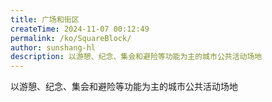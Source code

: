 ```yaml
---
title: 广场和街区
createTime: 2024-11-07 00:12:49
permalink: /ko/SquareBlock/
author: sunshang-hl
description: 以游憩、纪念、集会和避险等功能为主的城市公共活动场地
---
```


以游憩、纪念、集会和避险等功能为主的城市公共活动场地